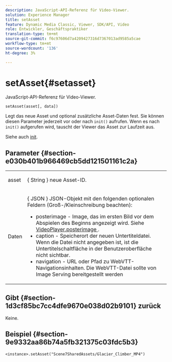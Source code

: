 ```yaml
---
description: JavaScript-API-Referenz für Video-Viewer.
solution: Experience Manager
title: setAsset
feature: Dynamic Media Classic, Viewer, SDK/API, Video
role: Entwickler, Geschäftspraktiker
translation-type: tm+mt
source-git-commit: f6c97606d7a4209427316d7367013ad9585a5cae
workflow-type: tm+mt
source-wordcount: '136'
ht-degree: 3%

---
```



# setAsset{#setasset}

JavaScript-API-Referenz für Video-Viewer.

`setAsset(asset[, data])`

Legt das neue Asset und optional zusätzliche Asset-Daten fest. Sie können diesen Parameter jederzeit vor oder nach `init()` aufrufen. Wenn es nach `init()` aufgerufen wird, tauscht der Viewer das Asset zur Laufzeit aus.

Siehe auch [init](../../../c-html5-s7-aem-asset-viewers/c-html5-video-reference/c-html5-video-viewer-20-javascriptapiref/r-html5-video-viewer-20-javascriptapiref-init.md#reference-3b570ba8b35045d6b30fb178c21a66c6).

## Parameter {#section-e030b401b966469cb5dd121501161c2a}

<table id="table_896DFF34A68A403DB93A6D597461A573"> 
 <tbody> 
  <tr> 
   <td colname="col1"> <p> <span class="codeph"> asset </span> </p> </td> 
   <td colname="col2"> <p>{ <span class="codeph"> String </span>} neue Asset-ID. </p> </td> 
  </tr> 
  <tr> 
   <td colname="col1"> <p> <span class="codeph"> Daten </span> </p> </td> 
   <td colname="col2"> <p>{ <span class="codeph"> JSON </span>} JSON-Objekt mit den folgenden optionalen Feldern (Groß-/Kleinschreibung beachten): </p> <p> 
     <ul id="ul_26121393BC7145FF8A43C05ACCBEFF36"> 
      <li id="li_DA50E073F3D4460CBC34243A2CBCC895"> <span class="codeph"> posterimage  </span> - Image, das im ersten Bild vor dem Abspielen des Beginns angezeigt wird. Siehe <a href="../../../c-html5-s7-aem-asset-viewers/c-html5-video-reference/c-html5-video-cmdref/r-html5-video-viewer-conf-attrib-videoplayer-posterimage.md#reference-9739abeeb9f64c02b5d2f7a0d1706103" format="dita" scope="local"> VideoPlayer.posterimage </a>. </li> 
      <li id="li_BBFF3965B69A4AC8A469FDB69097B25A"> <span class="codeph"> caption  </span> - Speicherort der neuen Untertiteldatei. Wenn die Datei nicht angegeben ist, ist die Untertitelschaltfläche in der Benutzeroberfläche nicht sichtbar. </li> 
      <li id="li_4659E82D38EB4438AAA04FDEAF21B087"> <span class="codeph"> navigation  </span> - URL oder Pfad zu WebVTT-Navigationsinhalten. Die WebVTT-Datei sollte von Image Serving bereitgestellt werden </li> 
     </ul> </p> </td> 
  </tr> 
 </tbody> 
</table>

## Gibt {#section-1d3cf85bc7cc4dfe9670e038d02b9101} zurück

Keine.

## Beispiel {#section-9e9332aa86b74a5fb321375c03fdc5b3}

```
<instance>.setAsset("Scene7SharedAssets/Glacier_Climber_MP4")
```

